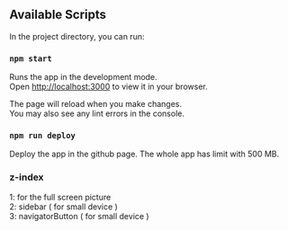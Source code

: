 

## Available Scripts

In the project directory, you can run:

### `npm start`

Runs the app in the development mode.\
Open [http://localhost:3000](http://localhost:3000) to view it in your browser.

The page will reload when you make changes.\
You may also see any lint errors in the console.

### `npm run deploy`

Deploy the app in the github page.
The whole app has limit with 500 MB.



### z-index
1: for the full screen picture  
2: sidebar ( for small device )  
3: navigatorButton ( for small device )
